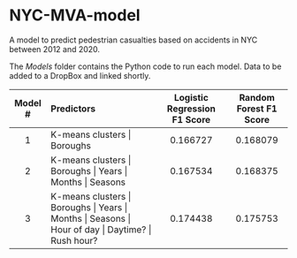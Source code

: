 # NYC-MVA-model

A model to predict pedestrian casualties based on accidents in NYC between 2012 and 2020.

The _Models_ folder contains the Python code to run each model. Data to be added to a DropBox and linked shortly. 

| Model # | Predictors | Logistic Regression F1 Score | Random Forest F1 Score |
| :---: | :--- | :---: | :---: |
| 1 | K-means clusters \| Boroughs | 0.166727 | 0.168079 |
| 2 | K-means clusters \| Boroughs \| Years \| Months \| Seasons | 0.167534 | 0.168375 |
| 3 | K-means clusters \| Boroughs \| Years \| Months \| Seasons \| Hour of day \| Daytime? \| Rush hour? | 0.174438 | 0.175753 | 
